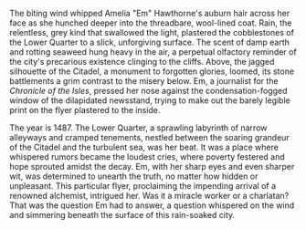 The biting wind whipped Amelia "Em" Hawthorne's auburn hair across her face as she hunched deeper into the threadbare, wool-lined coat.  Rain, the relentless, grey kind that swallowed the light, plastered the cobblestones of the Lower Quarter to a slick, unforgiving surface.  The scent of damp earth and rotting seaweed hung heavy in the air, a perpetual olfactory reminder of the city's precarious existence clinging to the cliffs.  Above, the jagged silhouette of the Citadel, a monument to forgotten glories, loomed, its stone battlements a grim contrast to the misery below.  Em, a journalist for the *Chronicle of the Isles*, pressed her nose against the condensation-fogged window of the dilapidated newsstand, trying to make out the barely legible print on the flyer plastered to the inside.

The year is 1487. The Lower Quarter, a sprawling labyrinth of narrow alleyways and cramped tenements, nestled between the soaring grandeur of the Citadel and the turbulent sea, was her beat.  It was a place where whispered rumors became the loudest cries, where poverty festered and hope sprouted amidst the decay.  Em, with her sharp eyes and even sharper wit, was determined to unearth the truth, no matter how hidden or unpleasant.  This particular flyer, proclaiming the impending arrival of a renowned alchemist, intrigued her.  Was it a miracle worker or a charlatan?  That was the question Em had to answer, a question whispered on the wind and simmering beneath the surface of this rain-soaked city.
